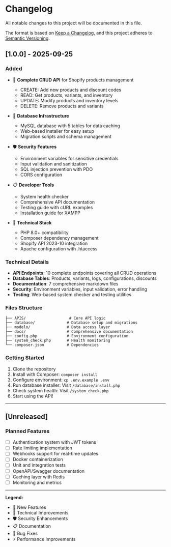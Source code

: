 # Changelog

All notable changes to this project will be documented in this file.

The format is based on [Keep a Changelog](https://keepachangelog.com/en/1.0.0/),
and this project adheres to [Semantic Versioning](https://semver.org/spec/v2.0.0.html).

## [1.0.0] - 2025-09-25

### Added
- 🚀 **Complete CRUD API** for Shopify products management
  - CREATE: Add new products and discount codes
  - READ: Get products, variants, and inventory
  - UPDATE: Modify products and inventory levels
  - DELETE: Remove products and variants

- 🔧 **Database Infrastructure**
  - MySQL database with 5 tables for data caching
  - Web-based installer for easy setup
  - Migration scripts and schema management

- 🛡️ **Security Features**
  - Environment variables for sensitive credentials
  - Input validation and sanitization
  - SQL injection prevention with PDO
  - CORS configuration

- 📋 **Developer Tools**
  - System health checker
  - Comprehensive API documentation
  - Testing guide with cURL examples
  - Installation guide for XAMPP

- 🔧 **Technical Stack**
  - PHP 8.0+ compatibility
  - Composer dependency management
  - Shopify API 2023-10 integration
  - Apache configuration with .htaccess

### Technical Details
- **API Endpoints**: 10 complete endpoints covering all CRUD operations
- **Database Tables**: Products, variants, logs, configurations, discounts
- **Documentation**: 7 comprehensive markdown files
- **Security**: Environment variables, input validation, error handling
- **Testing**: Web-based system checker and testing utilities

### Files Structure
```
├── APIS/                   # Core API logic
├── database/              # Database setup and migrations  
├── modelo/                # Data access layer
├── docs/                  # Comprehensive documentation
├── config.php             # Environment configuration
├── system_check.php       # Health monitoring
└── composer.json          # Dependencies
```

### Getting Started
1. Clone the repository
2. Install with Composer: `composer install`
3. Configure environment: `cp .env.example .env`
4. Run database installer: Visit `/database/install.php`
5. Check system health: Visit `/system_check.php`
6. Start using the API!

---

## [Unreleased]

### Planned Features
- [ ] Authentication system with JWT tokens
- [ ] Rate limiting implementation
- [ ] Webhooks support for real-time updates
- [ ] Docker containerization
- [ ] Unit and integration tests
- [ ] OpenAPI/Swagger documentation
- [ ] Caching layer with Redis
- [ ] Monitoring and metrics

---

**Legend:**
- 🚀 New Features
- 🔧 Technical Improvements  
- 🛡️ Security Enhancements
- 📋 Documentation
- 🐛 Bug Fixes
- ⚡ Performance Improvements